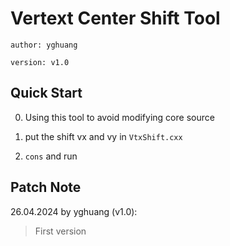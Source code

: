 # Vertext Center Shift Tool

`author: yghuang`

`version: v1.0`

## Quick Start

0. Using this tool to avoid modifying core source

1. put the shift vx and vy in `VtxShift.cxx`

2. `cons` and run

## Patch Note

26.04.2024 by yghuang (v1.0):

> First version
